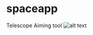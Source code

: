 # spaceapp
Telescope Aiming tool
![alt text](https://raw.githubusercontent.com/aakamishra/spaceapp/exampleUI.png)
